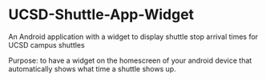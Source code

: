 # UCSD-Shuttle-App-Widget
An Android application with a widget to display shuttle stop arrival times for UCSD campus shuttles

Purpose:
to have a widget on the homescreen of your android device that automatically shows what time a shuttle shows up.
